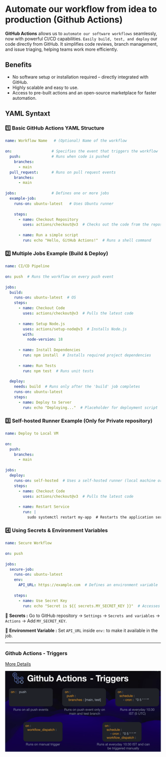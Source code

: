 # Automate our workflow from idea to production (Github Actions)

**GitHub Actions** allows us to `automate our software workflows` seamlessly, now with powerful CI/CD capabilities. `Easily build, test, and deploy` our code directly from GitHub.
It simplifies code reviews, branch management, and issue triaging, helping teams work more efficiently.

## Benefits 
- No software setup or installation required – directly integrated with GitHub.
- Highly scalable and easy to use.
- Access to pre-built actions and an open-source marketplace for faster automation.

## YAML Syntaxt
### 1️⃣ Basic GitHub Actions YAML Structure
```yml
name: Workflow Name   # (Optional) Name of the workflow

on:                  # Specifies the event that triggers the workflow
  push:              # Runs when code is pushed
    branches:  
      - main  
  pull_request:      # Runs on pull request events
    branches:  
      - main  

jobs:                # Defines one or more jobs
  example-job:  
    runs-on: ubuntu-latest   # Uses Ubuntu runner

    steps:  
      - name: Checkout Repository  
        uses: actions/checkout@v3  # Checks out the code from the repository

      - name: Run a simple script  
        run: echo "Hello, GitHub Actions!"  # Runs a shell command

```
### 2️⃣ Multiple Jobs Example (Build & Deploy)

```yml
name: CI/CD Pipeline  

on: push  # Runs the workflow on every push event

jobs:  
  build:  
    runs-on: ubuntu-latest  # OS
    steps:  
      - name: Checkout Code  
        uses: actions/checkout@v3  # Pulls the latest code

      - name: Setup Node.js  
        uses: actions/setup-node@v3  # Installs Node.js
        with:  
          node-version: 18  

      - name: Install Dependencies  
        run: npm install  # Installs required project dependencies

      - name: Run Tests  
        run: npm test  # Runs unit tests

  deploy:  
    needs: build  # Runs only after the 'build' job completes  
    runs-on: ubuntu-latest  
    steps:  
      - name: Deploy to Server  
        run: echo "Deploying..."  # Placeholder for deployment script
```
### 3️⃣ Self-hosted Runner Example (Only for Private repository)

```yml
name: Deploy to Local VM  

on:  
  push:  
    branches:  
      - main  

jobs:  
  deploy:  
    runs-on: self-hosted  # Uses a self-hosted runner (local machine or VM)
    steps:  
      - name: Checkout Code  
        uses: actions/checkout@v3  # Pulls the latest code

      - name: Restart Service  
        run: |  
          sudo systemctl restart my-app  # Restarts the application service
```
### 4️⃣ Using Secrets & Environment Variables

```yml
name: Secure Workflow  

on: push  

jobs:  
  secure-job:  
    runs-on: ubuntu-latest  
    env:  
      API_URL: https://example.com  # Defines an environment variable

    steps:  
      - name: Use Secret Key  
        run: echo "Secret is ${{ secrets.MY_SECRET_KEY }}"  # Accesses a secret key securely
```

🔹 **Secrets :** Go to GitHub repository → `Settings` → `Secrets and variables` → `Actions` → Add `MY_SECRET_KEY`.

🔹 **Environment Variable :** Set `API_URL` inside `env:` to make it available in the job.

--- 

### Github Actions - Triggers

[More Details](https://docs.github.com/en/actions/writing-workflows/choosing-when-your-workflow-runs/events-that-trigger-workflows)

![Github Actions - Triggers](https://github.com/abrahimcse/devops-resources/blob/main/CI/CD/Images/githubaction.png)